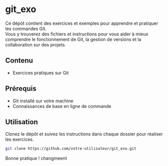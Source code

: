 # git_exo

Ce dépôt contient des exercices et exemples pour apprendre et pratiquer les commandes Git.  
Vous y trouverez des fichiers et instructions pour vous aider à mieux comprendre le fonctionnement de Git, la gestion de versions et la collaboration sur des projets.

## Contenu

- Exercices pratiques sur Git

## Prérequis

- Git installé sur votre machine
- Connaissances de base en ligne de commande

## Utilisation

Clonez le dépôt et suivez les instructions dans chaque dossier pour réaliser les exercices.

```bash
git clone https://github.com/votre-utilisateur/git_exo.git
```

Bonne pratique ! changmeent